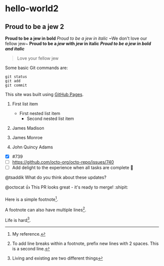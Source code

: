 # hello-world2
## Proud to be a jew 2
**Proud to be a jew in bold**
*Proud to be a jew in italic*
~We don't love our fellow jew~
**Proud to be a *jew* with *jew* in italic**
***Proud to be a jew in bold and italic***

> Love your fellow jew

Some basic Git commands are:
```
git status
git add
git commit
```

This site was built using [GitHub Pages](https://pages.github.com/).

1. First list item
   - First nested list item
     - Second nested list item
    

1. James Madison
2. James Monroe
3. John Quincy Adams

- [x] #739
- [ ] https://github.com/octo-org/octo-repo/issues/740
- [ ] Add delight to the experience when all tasks are complete :tada:

@tsaddik What do you think about these updates?

@octocat :+1: This PR looks great - it's ready to merge! :shipit:


Here is a simple footnote[^1].

A footnote can also have multiple lines[^2].

Life is hard[^3].

[^1]: My reference.
[^2]: To add line breaks within a footnote, prefix new lines with 2 spaces.
  This is a second line.
[^3]: Living and existing are two different things


